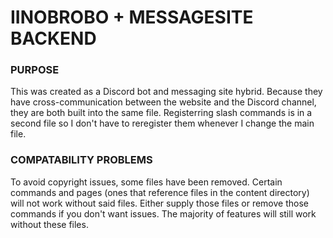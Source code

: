 # IINOBROBO + MESSAGESITE BACKEND

### PURPOSE
This was created as a Discord bot and messaging site hybrid. Because they have cross-communication between the website and the Discord channel, they are both built into the same file.
Registerring slash commands is in a second file so I don't have to reregister them whenever I change the main file.

### COMPATABILITY PROBLEMS
To avoid copyright issues, some files have been removed. Certain commands and pages (ones that reference files in the content directory) will not work without said files. Either supply those files or remove those commands if you don't want issues.
The majority of features will still work without these files.
